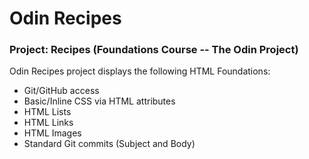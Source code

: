 # Odin Recipes
### Project: Recipes (Foundations Course -- The Odin Project)
Odin Recipes project displays the following HTML Foundations:
- Git/GitHub access
- Basic/Inline CSS via HTML attributes
- HTML Lists
- HTML Links
- HTML Images
- Standard Git commits (Subject and Body)

